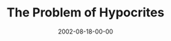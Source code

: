---
layout: message
category: message
series: "House of Hypocrites"
title: "The Problem of Hypocrites"
date: 2002-08-18-00-00
message_id: 268
audio: "http://s3.amazonaws.com/crossroads-media/messages/audio/House_Of_Hypocrites_01_Problem_08-18-02_Tome.mp3"
audio-duration: "39:05"
tag: 
 - religion
explicit: false
---